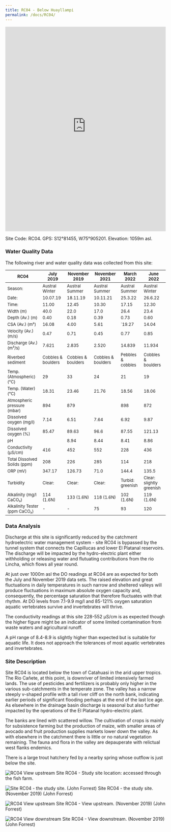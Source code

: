 ```yaml
---
title: RC04 - Below Huayllampi
permalink: /docs/RC04/
---
```

<style scoped>
table {
  font-size: 13px;
}
</style>
<iframe width="100%" height="640" allowfullscreen style="border-style:none;" src="https://cavep-undc-hosting.netlify.com/sites/RC04/app-files/"></iframe>


Site Code: RC04.  GPS: S12°81455, W75°905201. Elevation:
1059m asl.


### Water Quality Data

The following river and water quality data was collected from this site:



|     RC04                             |     July 2019             |     November 2019         |     November 2021         |     March 2022           |     June 2022                   |
|--------------------------------------|---------------------------|---------------------------|---------------------------|--------------------------|---------------------------------|
|     Season:                          |     Austral Winter        |     Austral Summer        |     Austral Summer        |     Austral Summer       |     Austral Winter              |
|     Date:                            |     10.07.19            |     18.11.19            |     10.11.21            |     25.3.22            |     26.6.22                     |
|     Time:                            |     11.00                 |     12.45                 |     10.30                 |     17.15                |     12.30                       |
|     Width (m)                        |     40.0                  |     22.0                  |     17.0                  |     26.4                  |     23.4                        |
|     Depth (Av.) (m)                  |     0.40                  |     0.18                  |     0.39                  |     0.73                  |     0.60                        |
|     CSA (Av.) (m²)                   |     16.08                 |     4.00                  |     5.61                  |   `19.27                  |     14.04                       |
|     Velocity (Av.) (m/s)             |     0.47                  |     0.71                  |     0.45                  |    0.77                   |     0.85                        |
|     Discharge (Av.) (m³/s)           |     7.621                 |     2.835                 |     2.520                 |  14.839                  |     11.934                      |
|     Riverbed sediment                |     Cobbles & boulders    |     Cobbles & boulders    |     Cobbles & boulders    |     Pebbles & cobbles    |     Cobbles & boulders          |
|     Temp. (Atmospheric) (°C)         |     29                    |     33                    |     24                     |     21                   |     19                          |
|     Temp. (Water) (°C)               |     18.31                 |     23.46                 |     21.76                 |     18.56                |     18.06                       |
|     Atmospheric pressure (mbar)      |     894                   |     879                   |                           |     898                  |     872                         |
|     Dissolved oxygen (mg/l)          |     7.14                  |     6.51                  |     7.64                  |     6.92                 |     9.87                        |
|     Dissolved oxygen (%)             |     85.47                 |     89.63                 |     96.6                  |     87.55                |     121.13                      |
|     pH                               |                           |     8.94                  |     8.44                  |     8.41                 |     8.86                        |
|     Conductivity (µS/cm)             |     416                   |     452                   |     552                   |     228                  |     436                         |
|     Total Dissolved Solids (ppm)     |     208                   |     226                   |     285                   |     114                  |     218                         |
|     ORP (mV)                         |     347.17                |     126.73                |     71.0                  |     144.4                |     135.5                       |
|     Turbidity                        |     Clear:                |     Clear:                |     Clear:                |     Turbid: greenish     |     Clear: slightly greenish    |
|     Alkalinity (mg/l CaCO₃)          |     114 (1.6N)            |     133 (1.6N)            |     118 (1.6N)            |     102 (1.6N)           |     119 (1.6N)                  |
|     Alkalinity Tester (ppm CaCO₃)    |     -                     |     -                     |     75                    |     93                   |     120                         |


### Data Analysis
Discharge at this site is significantly reduced by the catchment hydroelectric water management system - site RC04 is bypassed by the tunnel system that connects the Capillucas and lower El Platanal reservoirs. The discharge will be impacted by the hydro-electric plant either withholding or releasing water and flutuating contributions from the rio Lincha, which flows all year round. 

At just over 1000m asl the DO readings at RC04 are as expected for both the July and November 2019 data sets. The raised elevation and great fluctuations in daily temperatures in such narrow and sheltered valleys will produce fluctuations in maximum absolute oxygen capacity and, consequently, the percentage saturation that therefore fluctuates with that rhythm. At DO levels from 7.1-9.9 mg/l and 85-121% oxygen saturation aquatic vertebrates survive and invertebrates will thrive. 

The conductivity readings at this site 228-552 µS/cm is as expected though the higher figure might be an indicator of some limited contamination from waste waters and agricultural runoff. 

A pH range of 8.4-8.9 is slightly higher than expected but is suitable for aquatic life. It does not approach the tolerances of most aquatic vertebrates and invertebrates. 


### Site Description
Site RC04 is located below the town of Catahuasi in the arid upper tropics. The Rio Cañete, at this point, is downriver of limited intensively farmed lands. The use of pesticides and fertilizers is probably only higher in the various sub-catchments in the temperate zone. The valley has a narrow steeply v-shaped profile with a tall river cliff on the north bank, indicating earlier periods of significant flooding perhaps at the end of the last Ice age. As elsewhere in the drainage basin discharge is seasonal but also further impacted by the operations of the El Platanal hydro-electric plant.

The banks are lined with scattered willow. The cultivation of crops is mainly for subsistence farming but the production of maize, with smaller areas of avocado and fruit production supplies markets lower down the valley. As with elsewhere in the catchment there is little or no natural vegetation remaining. The fauna and flora in the valley are depauperate with relictual west flanks endemics. 

There is a large trout hatchery fed by a nearby spring whose outflow is just below the site.


![RC04 View upstream](/assets/SiteDescriptions/RC04/RC04BelowHuayllampi.jpg)
Site RC04 - Study site location: accessed through the fish farm. 


![Site RC04 - the study site. (John Forrest)](/assets/SiteDescriptions/RC04/RC04Studysite.JPG)
Site RC04 - the study site.  (November 2019) (John Forrest)


![RC04 View upstream](/assets/SiteDescriptions/RC04/RC04Viewupstream.JPG)
Site RC04 - View upstream.  (November 2019) (John Forrest)


![RC04 View downstream](/assets/SiteDescriptions/RC04/RC04Viewdownstream.JPG)
Site RC04 - View downstream.  (November 2019) (John Forrest)
